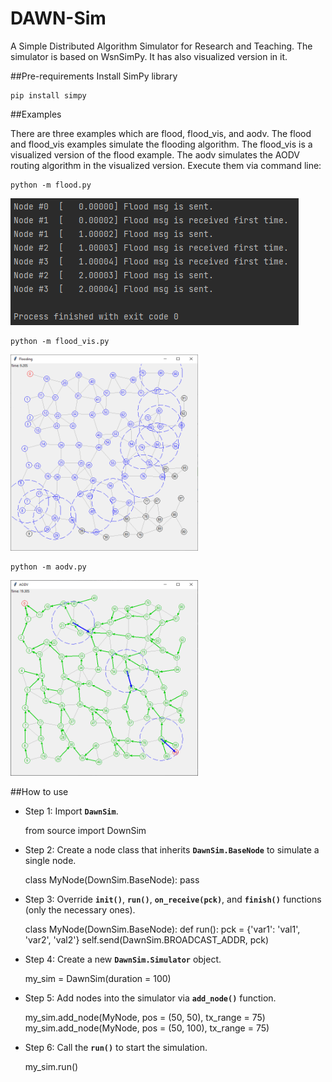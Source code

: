 # DAWN-Sim
A Simple Distributed Algorithm Simulator for Research and Teaching. The simulator is based on WsnSimPy. It has also visualized version in it.

##Pre-requirements
Install SimPy library

    pip install simpy

##Examples

There are three examples which are flood, flood_vis, and aodv. The flood and flood_vis examples simulate the flooding algorithm. The flood_vis is a visualized version of  the flood example.
The aodv simulates the AODV routing algorithm in the visualized version. Execute them via command line:

    python -m flood.py

<img src="img/flood.PNG" alt="Flooding Demonstration">

    python -m flood_vis.py

<img src="img/flood_vis.PNG" width="300" alt="Flooding Demonstration">

    python -m aodv.py

<img src="img/aodv.PNG" width="300" alt="Flooding Demonstration">

##How to use

* Step 1: Import **`DawnSim`**.


    from source import DownSim

* Step 2: Create a node class that inherits **`DawnSim.BaseNode`** to simulate a single node.


    class MyNode(DownSim.BaseNode):
        pass

* Step 3: Override **`init()`**, **`run()`**, **`on_receive(pck)`**, and **`finish()`** functions (only the necessary ones).


    class MyNode(DownSim.BaseNode):
        def run():
            pck = {'var1': 'val1', 'var2', 'val2'}
            self.send(DawnSim.BROADCAST_ADDR, pck)

* Step 4: Create a new **`DawnSim.Simulator`** object.


    my_sim = DawnSim(duration = 100)

* Step 5: Add nodes into the simulator via **`add_node()`** function.


    my_sim.add_node(MyNode, pos = (50, 50), tx_range = 75)
    my_sim.add_node(MyNode, pos = (50, 100), tx_range = 75)

* Step 6: Call the **`run()`** to start the simulation.


    my_sim.run()